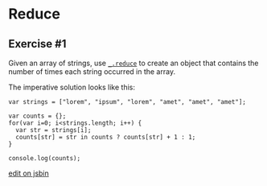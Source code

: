 
# Reduce

## Exercise #1

Given an array of strings, use
[`_.reduce`](http://underscorejs.org/#reduce) to create an object that
contains the number of times each string occurred in the array.

The imperative solution looks like this:

```
var strings = ["lorem", "ipsum", "lorem", "amet", "amet", "amet"];

var counts = {};
for(var i=0; i<strings.length; i++) {
  var str = strings[i];
  counts[str] = str in counts ? counts[str] + 1 : 1;
}

console.log(counts);
```

[edit on jsbin](http://jsbin.com/sixizaje/1/edit?js,console)
